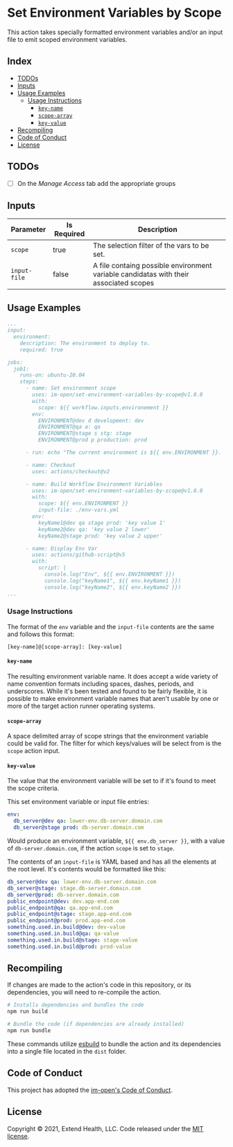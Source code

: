 # Set Environment Variables by Scope

This action takes specially formatted environment variables and/or an input file to emit scoped environment variables.

## Index <!-- omit in toc -->

- [TODOs](#todos)
- [Inputs](#inputs)
- [Usage Examples](#usage-examples)
  - [Usage Instructions](#usage-instructions)
    - [`key-name`](#key-name)
    - [`scope-array`](#scope-array)
    - [`key-value`](#key-value)
- [Recompiling](#recompiling)
- [Code of Conduct](#code-of-conduct)
- [License](#license)

## TODOs
  - [ ] On the *Manage Access* tab add the appropriate groups
## Inputs

| Parameter    | Is Required | Description                                                                           |
| ------------ | ----------- | ------------------------------------------------------------------------------------- |
| `scope`      | true        | The selection filter of the vars to be set.                                           |
| `input-file` | false       | A file containg possible environment variable candidatas with their associated scopes |

## Usage Examples

```yml
...
input:
  environment:
    description: The environment to deploy to.
    required: true

jobs:
  job1:
    runs-on: ubuntu-20.04
    steps:
      - name: Set environment scope
        uses: im-open/set-environment-variables-by-scope@v1.0.0
        with:
          scope: ${{ workflow.inputs.environement }}
        env:
          ENVIRONMENT@dev d development: dev
          ENVIRONMENT@qa a: qa
          ENVIRONMENT@stage s stg: stage
          ENVIRONMENT@prod p production: prod

      - run: echo "The current environment is ${{ env.ENVIRONMENT }}.

      - name: Checkout
        uses: actions/checkout@v2

      - name: Build Workflow Environment Variables
        uses: im-open/set-environment-variables-by-scope@v1.0.0
        with:
          scope: ${{ env.ENVIRONMENT }}
          input-file: ./env-vars.yml
        env:
          keyName1@dev qa stage prod: 'key value 1'
          keyName2@dev qa: 'key value 2 lower'
          keyName2@stage prod: 'key value 2 upper'

      - name: Display Env Var
        uses: actions/github-script@v5
        with:
          script: |
            console.log("Env", ${{ env.ENVIRONMENT }})
            console.log("keyName1", ${{ env.keyName1 }})
            console.log("keyName2", ${{ env.keyName2 }})
...
```

### Usage Instructions

The format of the `env` variable and the `input-file` contents are the same and follows this format:

`[key-name]@[scope-array]: [key-value]`

#### `key-name`

The resulting environment variable name. It does accept a wide variety of name convention formats including spaces, dashes, periods, and underscores. While it's been tested and found to be fairly flexible, it is possible to make environment variable names that aren't usable by one or more of the target action runner operating systems.

#### `scope-array`

A space delimited array of scope strings that the environment variable could be valid for.  The filter for which keys/values will be select from is the `scope` action input.

#### `key-value`

The value that the environment variable will be set to if it's found to meet the scope criteria.

This set environment variable or input file entries:

```yml
env:
  db_server@dev qa: lower-env.db-server.domain.com
  db_server@stage prod: db-server.domain.com
```

Would produce an environment variable, `${{ env.db_server }}`, with a value of `db-server.domain.com`, if the action `scope` is set to `stage`.

The contents of an `input-file` is YAML based and has all the elements at the root level.  It's contents would be formatted like this:

```yaml
db_server@dev qa: lower-env.db-server.domain.com
db_server@stage: stage.db-server.domain.com
db_server@prod: db-server.domain.com
public_endpoint@dev: dev.app-end.com
public_endpoint@qa: qa.app-end.com
public_endpoint@stage: stage.app-end.com
public_endpoint@prod: prod.app-end.com
something.used.in.build@dev: dev-value
something.used.in.build@qa: qa-value
something.used.in.build@stage: stage-value
something.used.in.build@prod: prod-value
```

## Recompiling

If changes are made to the action's code in this repository, or its dependencies, you will need to re-compile the action.

```sh
# Installs dependencies and bundles the code
npm run build

# Bundle the code (if dependencies are already installed)
npm run bundle
```

These commands utilize [esbuild](https://esbuild.github.io/getting-started/#bundling-for-node) to bundle the action and
its dependencies into a single file located in the `dist` folder.

## Code of Conduct

This project has adopted the [im-open's Code of Conduct](https://github.com/im-open/.github/blob/master/CODE_OF_CONDUCT.md).

## License

Copyright &copy; 2021, Extend Health, LLC. Code released under the [MIT license](LICENSE).
